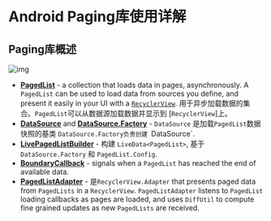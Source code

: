 # Android Paging库使用详解



## Paging库概述

![img](http://clmirror.storage.googleapis.com/codelabs/android-paging/img/511a702ae4af43cd.png)

- [**PagedList**](https://developer.android.com/reference/android/arch/paging/PagedList.html) - a collection that loads data in pages, asynchronously. A `PagedList` can be used to load data from sources you define, and present it easily in your UI with a [`RecyclerView`](https://developer.android.com/reference/android/support/v7/widget/RecyclerView.html). 用于异步加载数据的集合。`PagedList`可以从数据源加载数据并显示到 [`RecyclerView`]上。
- [**DataSource**](https://developer.android.com/reference/android/arch/paging/DataSource.html) and [**DataSource.Factory**](https://developer.android.com/reference/android/arch/paging/DataSource.Factory.html) -  `DataSource` 是加载`PagedList`数据快照的基类 `DataSource.Factory负责创建 `DataSource`.
- [**LivePagedListBuilder**](https://developer.android.com/reference/android/arch/paging/LivePagedListBuilder.html) - 构建 `LiveData<PagedList>`, 基于 `DataSource.Factory` 和 `PagedList.Config`.
- [**BoundaryCallback**](https://developer.android.com/reference/android/arch/paging/PagedList.BoundaryCallback.html) - signals when a `PagedList` has reached the end of available data.
- [**PagedListAdapter**](https://developer.android.com/reference/android/arch/paging/PagedListAdapter.html) - 是`RecyclerView.Adapter` that presents paged data from `PagedLists` in a `RecyclerView`. `PagedListAdapter` listens to `PagedList` loading callbacks as pages are loaded, and uses `DiffUtil` to compute fine grained updates as new `PagedLists` are received.

